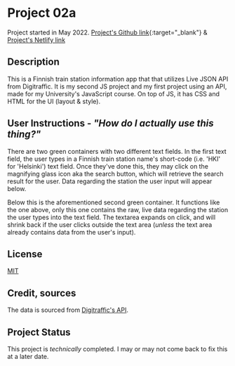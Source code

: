  # Project 02a 
 Project started in May 2022.
[Project's Github link](https://luminietos.github.io/2A/){:target="_blank"} & [Project's Netlify link]()

## Description
This is a Finnish train station information app that that utilizes Live JSON API from Digitraffic. 
It is my second JS project and my first project using an API, made for my University's JavaScript course. On top of JS, it has CSS and HTML for the UI (layout & style). 

## User Instructions - *"How do I actually use this thing?"*
There are two green containers with two different text fields.
In the first text field, the user types in a Finnish train station name's short-code (i.e. 'HKI' for 'Helsinki') text field. Once they've done this, they may click on the magnifying glass icon aka the search button, which will retrieve the search result for the user. 
Data regarding the station the user input will appear below.

Below this is the aforementioned second green container. It functions like the one above, only this one contains the raw, live data regarding the station the user types into the text field. 
   The textarea expands on click, and will shrink back if the user clicks outside the text area (*unless* the text area already contains data from the user's input).

## License
[MIT](https://choosealicense.com/licenses/mit/)

## Credit, sources
The data is sourced from [Digitraffic's API](https://www.digitraffic.fi/rautatieliikenne/#junien-tiedot-trains).

## Project Status
This project is *technically* completed. I may or may not come back to fix this at a later date.
